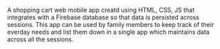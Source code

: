 A shopping cart web mobile app creatd using HTML, CSS, JS that integrates with a Firebase database so that data is persisted across sessions. This app can be used by family members to keep track of their everday needs and list them down in a single app which maintains data across all the sessions.

